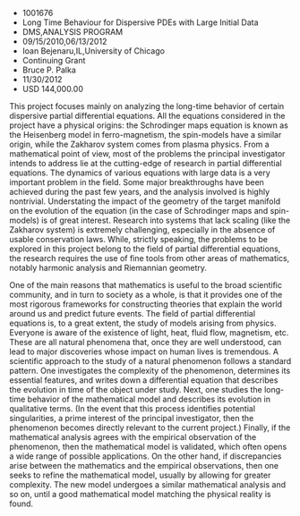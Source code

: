 
* 1001676
* Long Time Behaviour for Dispersive PDEs with Large Initial Data
* DMS,ANALYSIS PROGRAM
* 09/15/2010,06/13/2012
* Ioan Bejenaru,IL,University of Chicago
* Continuing Grant
* Bruce P. Palka
* 11/30/2012
* USD 144,000.00

This project focuses mainly on analyzing the long-time behavior of certain
dispersive partial differential equations. All the equations considered in the
project have a physical origins: the Schrodinger maps equation is known as the
Heisenberg model in ferro-magnetism, the spin-models have a similar origin,
while the Zakharov system comes from plasma physics. From a mathematical point
of view, most of the problems the principal investigator intends to address lie
at the cutting-edge of research in partial differential equations. The dynamics
of various equations with large data is a very important problem in the field.
Some major breakthroughs have been achieved during the past few years, and the
analysis involved is highly nontrivial. Understating the impact of the geometry
of the target manifold on the evolution of the equation (in the case of
Schrodinger maps and spin-models) is of great interest. Research into systems
that lack scaling (like the Zakharov system) is extremely challenging,
especially in the absence of usable conservation laws. While, strictly speaking,
the problems to be explored in this project belong to the field of partial
differential equations, the research requires the use of fine tools from other
areas of mathematics, notably harmonic analysis and Riemannian geometry.

One of the main reasons that mathematics is useful to the broad scientific
community, and in turn to society as a whole, is that it provides one of the
most rigorous frameworks for constructing theories that explain the world around
us and predict future events. The field of partial differential equations is, to
a great extent, the study of models arising from physics. Everyone is aware of
the existence of light, heat, fluid flow, magnetism, etc. These are all natural
phenomena that, once they are well understood, can lead to major discoveries
whose impact on human lives is tremendous. A scientific approach to the study of
a natural phenomenon follows a standard pattern. One investigates the complexity
of the phenomenon, determines its essential features, and writes down a
differential equation that describes the evolution in time of the object under
study. Next, one studies the long-time behavior of the mathematical model and
describes its evolution in qualitative terms. (In the event that this process
identifies potential singularities, a prime interest of the principal
investigator, then the phenomenon becomes directly relevant to the current
project.) Finally, if the mathematical analysis agrees with the empirical
observation of the phenomenon, then the mathematical model is validated, which
often opens a wide range of possible applications. On the other hand, if
discrepancies arise between the mathematics and the empirical observations, then
one seeks to refine the mathematical model, usually by allowing for greater
complexity. The new model undergoes a similar mathematical analysis and so on,
until a good mathematical model matching the physical reality is found.
